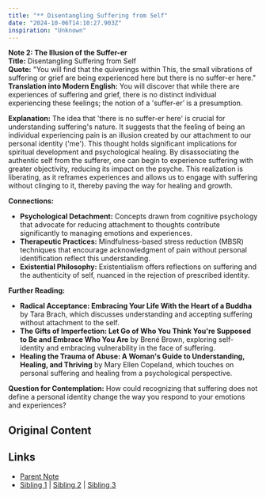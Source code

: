 ```yaml
---
title: "** Disentangling Suffering from Self"
date: "2024-10-06T14:10:27.903Z"
inspiration: "Unknown"
---
```


  
**Note 2: The Illusion of the Suffer-er**  
**Title:** Disentangling Suffering from Self  
**Quote:** "You will find that the quiverings within This, the small vibrations of suffering or grief are being experienced here but there is no suffer-er here."  
**Translation into Modern English:** You will discover that while there are experiences of suffering and grief, there is no distinct individual experiencing these feelings; the notion of a 'suffer-er’ is a presumption.  

**Explanation:** The idea that 'there is no suffer-er here' is crucial for understanding suffering's nature. It suggests that the feeling of being an individual experiencing pain is an illusion created by our attachment to our personal identity ('me'). This thought holds significant implications for spiritual development and psychological healing. By disassociating the authentic self from the sufferer, one can begin to experience suffering with greater objectivity, reducing its impact on the psyche. This realization is liberating, as it reframes experiences and allows us to engage with suffering without clinging to it, thereby paving the way for healing and growth.  

**Connections:**  
- **Psychological Detachment:** Concepts drawn from cognitive psychology that advocate for reducing attachment to thoughts contribute significantly to managing emotions and experiences.  
- **Therapeutic Practices:** Mindfulness-based stress reduction (MBSR) techniques that encourage acknowledgment of pain without personal identification reflect this understanding.  
- **Existential Philosophy:** Existentialism offers reflections on suffering and the authenticity of self, nuanced in the rejection of prescribed identity.  

**Further Reading:**  
- **Radical Acceptance: Embracing Your Life With the Heart of a Buddha** by Tara Brach, which discusses understanding and accepting suffering without attachment to the self.  
- **The Gifts of Imperfection: Let Go of Who You Think You're Supposed to Be and Embrace Who You Are** by Brené Brown, exploring self-identity and embracing vulnerability in the face of suffering.  
- **Healing the Trauma of Abuse: A Woman's Guide to Understanding, Healing, and Thriving** by Mary Ellen Copeland, which touches on personal suffering and healing from a psychological perspective.  

**Question for Contemplation:** How could recognizing that suffering does not define a personal identity change the way you respond to your emotions and experiences?  


## Original Content



## Links

- [Parent Note](/parent-note.md)
- [Sibling 1](/zettel1.md) | [Sibling 2](/zettel2.md) | [Sibling 3](/zettel3.md)
